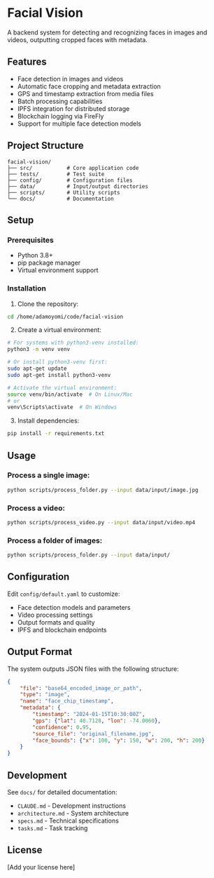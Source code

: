 # Facial Vision

A backend system for detecting and recognizing faces in images and videos, outputting cropped faces with metadata.

## Features

- Face detection in images and videos
- Automatic face cropping and metadata extraction
- GPS and timestamp extraction from media files
- Batch processing capabilities
- IPFS integration for distributed storage
- Blockchain logging via FireFly
- Support for multiple face detection models

## Project Structure

```
facial-vision/
├── src/           # Core application code
├── tests/         # Test suite
├── config/        # Configuration files
├── data/          # Input/output directories
├── scripts/       # Utility scripts
└── docs/          # Documentation
```

## Setup

### Prerequisites

- Python 3.8+
- pip package manager
- Virtual environment support

### Installation

1. Clone the repository:
```bash
cd /home/adamoyomi/code/facial-vision
```

2. Create a virtual environment:
```bash
# For systems with python3-venv installed:
python3 -m venv venv

# Or install python3-venv first:
sudo apt-get update
sudo apt-get install python3-venv

# Activate the virtual environment:
source venv/bin/activate  # On Linux/Mac
# or
venv\Scripts\activate  # On Windows
```

3. Install dependencies:
```bash
pip install -r requirements.txt
```

## Usage

### Process a single image:
```bash
python scripts/process_folder.py --input data/input/image.jpg
```

### Process a video:
```bash
python scripts/process_video.py --input data/input/video.mp4
```

### Process a folder of images:
```bash
python scripts/process_folder.py --input data/input/
```

## Configuration

Edit `config/default.yaml` to customize:
- Face detection models and parameters
- Video processing settings
- Output formats and quality
- IPFS and blockchain endpoints

## Output Format

The system outputs JSON files with the following structure:
```json
{
    "file": "base64_encoded_image_or_path",
    "type": "image",
    "name": "face_chip_timestamp",
    "metadata": {
        "timestamp": "2024-01-15T10:30:00Z",
        "gps": {"lat": 40.7128, "lon": -74.0060},
        "confidence": 0.95,
        "source_file": "original_filename.jpg",
        "face_bounds": {"x": 100, "y": 150, "w": 200, "h": 200}
    }
}
```

## Development

See `docs/` for detailed documentation:
- `CLAUDE.md` - Development instructions
- `architecture.md` - System architecture
- `specs.md` - Technical specifications
- `tasks.md` - Task tracking

## License

[Add your license here]